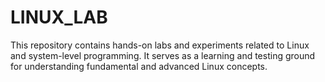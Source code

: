 # LINUX_LAB
This repository contains hands-on labs and experiments related to Linux and system-level programming. It serves as a learning and testing ground for understanding fundamental and advanced Linux concepts.
